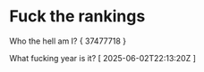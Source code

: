 # Fuck the rankings

Who the hell am I?
{ 37477718 }

What fucking year is it?
[ 2025-06-02T22:13:20Z ]
